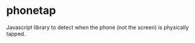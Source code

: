 phonetap
========

Javascript library to detect when the phone (not the screen) is physically tapped.
